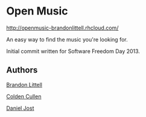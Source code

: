 Open Music
==========

http://openmusic-brandonlittell.rhcloud.com/

An easy way to find the music you're looking for.

Initial commit written for Software Freedom Day 2013.

Authors
-------

[Brandon Littell](https://github.com/BrandonLittell)

[Colden Cullen](https://github.com/ColdenCullen)

[Daniel Jost](https://github.com/PxlBuzzard)